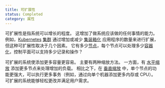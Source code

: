 ```yaml
---
title: 可扩展性
status: Completed
category: 属性
---
```


可扩展性是指系统可以增长的程度。 这增加了做系统应该做的任何事情的能力。 例如，[Kubernetes](/kubernetes/) [集群](/cluster/) 通过增加或减少 [集装箱化](/containerization/) 应用程序的数量来进行扩展，但这种可扩展性取决于几个因素。 它有多少[节点](/nodes/)，每个节点可以处理多少[容器化](/container/)，控制平面可以支持多少记录和操作？

可扩展的系统使添加更多容量更容易。 主要有两种缩放方法。 一方面，有 [水平缩放](/horizontal_scaling/) 添加更多节点来处理增加的负载。 相比之下，在 [垂直缩放](/vertical_scaling/) 中，单个节点的功能更强大，可以执行更多事务（例如，通过向单个机器添加更多内存或 CPU）。 可扩展的系统能够轻松更改并满足用户需求。
